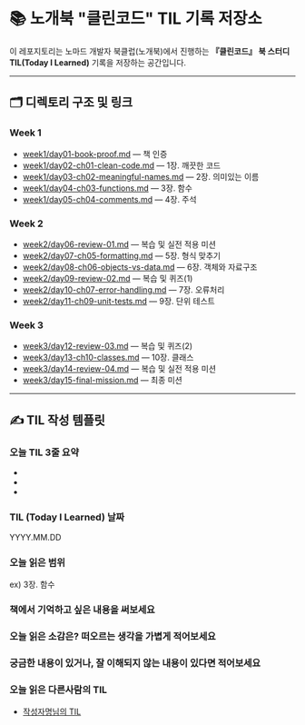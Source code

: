 # 📚 노개북 "클린코드" TIL 기록 저장소

이 레포지토리는 노마드 개발자 북클럽(노개북)에서 진행하는 **『클린코드』 북 스터디 TIL(Today I Learned)** 기록을 저장하는 공간입니다.

---

## 🗂 디렉토리 구조 및 링크

### **Week 1**

* [week1/day01-book-proof.md](https://github.com/yuhyeon99/book-clean-code-til/edit/main/week1/day01-book-proof.md) — 책 인증
* [week1/day02-ch01-clean-code.md](https://github.com/yuhyeon99/book-clean-code-til/edit/main/week1/day02-ch01-clean-code.md) — 1장. 깨끗한 코드
* [week1/day03-ch02-meaningful-names.md](https://github.com/yuhyeon99/book-clean-code-til/edit/main/week1/day03-ch02-meaningful-names.md) — 2장. 의미있는 이름
* [week1/day04-ch03-functions.md](https://github.com/yuhyeon99/book-clean-code-til/edit/main/week1/day04-ch03-functions.md) — 3장. 함수
* [week1/day05-ch04-comments.md](https://github.com/yuhyeon99/book-clean-code-til/edit/main/week1/day05-ch04-comments.md) — 4장. 주석

### **Week 2**

* [week2/day06-review-01.md](https://github.com/yuhyeon99/book-clean-code-til/edit/main/week2/day06-review-01.md) — 복습 및 실전 적용 미션
* [week2/day07-ch05-formatting.md](https://github.com/yuhyeon99/book-clean-code-til/edit/main/week2/day07-ch05-formatting.md) — 5장. 형식 맞추기
* [week2/day08-ch06-objects-vs-data.md](https://github.com/yuhyeon99/book-clean-code-til/edit/main/week2/day08-ch06-objects-vs-data.md) — 6장. 객체와 자료구조
* [week2/day09-review-02.md](https://github.com/yuhyeon99/book-clean-code-til/edit/main/week2/day09-review-02.md) — 복습 및 퀴즈(1)
* [week2/day10-ch07-error-handling.md](https://github.com/yuhyeon99/book-clean-code-til/edit/main/week2/day10-ch07-error-handling.md) — 7장. 오류처리
* [week2/day11-ch09-unit-tests.md](https://github.com/yuhyeon99/book-clean-code-til/edit/main/week2/day11-ch09-unit-tests.md) — 9장. 단위 테스트

### **Week 3**

* [week3/day12-review-03.md](https://github.com/yuhyeon99/book-clean-code-til/edit/main/week3/day12-review-03.md) — 복습 및 퀴즈(2)
* [week3/day13-ch10-classes.md](https://github.com/yuhyeon99/book-clean-code-til/edit/main/week3/day13-ch10-classes.md) — 10장. 클래스
* [week3/day14-review-04.md](https://github.com/yuhyeon99/book-clean-code-til/edit/main/week3/day14-review-04.md) — 복습 및 실전 적용 미션
* [week3/day15-final-mission.md](https://github.com/yuhyeon99/book-clean-code-til/edit/main/week3/day15-final-mission.md) — 최종 미션

---

## ✍️ TIL 작성 템플릿

### 오늘 TIL 3줄 요약

- 
- 
- 

### TIL (Today I Learned) 날짜

YYYY.MM.DD

### 오늘 읽은 범위

ex) 3장. 함수

### 책에서 기억하고 싶은 내용을 써보세요



### 오늘 읽은 소감은? 떠오르는 생각을 가볍게 적어보세요



### 궁금한 내용이 있거나, 잘 이해되지 않는 내용이 있다면 적어보세요



### 오늘 읽은 다른사람의 TIL

- [작성자명님의 TIL](링크)
